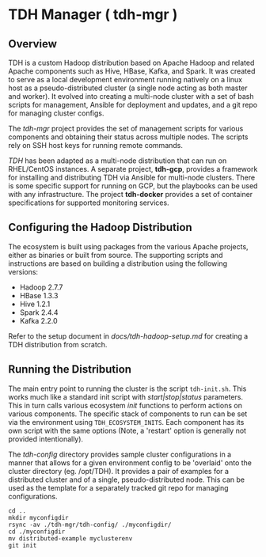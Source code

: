 TDH Manager ( tdh-mgr )
=======================

## Overview

  TDH is a custom Hadoop distribution based on Apache Hadoop and related
Apache components such as Hive, HBase, Kafka, and Spark. It was created to
serve as a local development environment running natively on a linux
host as a pseudo-distributed cluster (a single node acting as both master
and worker).  It evolved into creating a multi-node cluster with a set of
bash scripts for management, Ansible for deployment and updates, and
a git repo for managing cluster configs.

  The *tdh-mgr* project provides the set of management scripts for various
components and obtaining their status across multiple nodes. The scripts
rely on SSH host keys for running remote commands.

  *TDH* has been adapted as a multi-node distribution that can run on
RHEL/CentOS instances.  A separate project, **tdh-gcp**, provides a framework
for installing and distributing TDH via Ansible for multi-node clusters.
There is some specific support for running on GCP, but the playbooks can be
used with any infrastructure. The project **tdh-docker** provides a set
of container specifications for supported monitoring services.


## Configuring the Hadoop Distribution

  The ecosystem is built using packages from the various Apache projects,
either as binaries or built from source. The supporting scripts and
instructions are based on building a distribution using the following
versions:

- Hadoop 2.7.7
- HBase  1.3.3
- Hive   1.2.1
- Spark  2.4.4
- Kafka  2.2.0

Refer to the setup document in *docs/tdh-hadoop-setup.md* for creating a
TDH distribution from scratch.


## Running the Distribution

  The main entry point to running the cluster is the script `tdh-init.sh`.
This works much like a standard init script with *start|stop|status* parameters.
This in turn calls various ecosystem *init* functions to perform actions
on various components.  The specific stack of components to run can be set
via the environment using `TDH_ECOSYSTEM_INITS`. Each component has its own
script with the same options (Note, a 'restart' option is generally not
provided intentionally).

  The *tdh-config* directory provides sample cluster configurations in a manner
that allows for a given environment config to be 'overlaid' onto the cluster
directory (eg. /opt/TDH). It provides a pair of examples for a distributed
cluster and of a single, pseudo-distributed node. This can be used as the
template for a separately tracked git repo for managing configurations.
```
cd ..
mkdir myconfigdir
rsync -av ./tdh-mgr/tdh-config/ ./myconfigdir/
cd ./myconfigdir
mv distributed-example myclusterenv
git init
```
